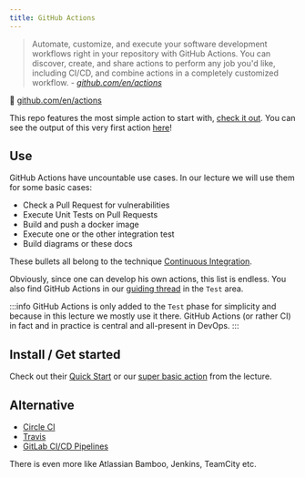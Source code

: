 ```yaml
---
title: GitHub Actions
---
```


> Automate, customize, and execute your software development workflows right in your repository with GitHub Actions. You can discover, create, and share actions to perform any job you'd like, including CI/CD, and combine actions in a completely customized workflow. - *[github.com/en/actions](https://docs.github.com/en/actions)*

🔗 [github.com/en/actions](https://docs.github.com/en/actions)

This repo features the most simple action to start with, [check it out](https://github.com/nds-swe/swdt/blob/main/.github/workflows/example-action_push.yml). You can see the output of this very first action [here](https://github.com/nds-swe/swdt/actions/runs/736246719)!

## Use

GitHub Actions have uncountable use cases. In our lecture we will use them for some basic cases:

- Check a Pull Request for vulnerabilities
- Execute Unit Tests on Pull Requests
- Build and push a docker image
- Execute one or the other integration test
- Build diagrams or these docs

These bullets all belong to the technique [Continuous Integration](/docs/techniques/continuous-integration).

Obviously, since one can develop his own actions, this list is endless. You also find GitHub Actions in our [guiding thread](/docs/guiding-thread) in the `Test` area.

:::info
GitHub Actions is only added to the `Test` phase for simplicity and because in this lecture we mostly use it there. GitHub Actions (or rather CI) in fact and in practice is central and all-present in DevOps.
:::

## Install / Get started
Check out their [Quick Start](https://docs.github.com/en/actions/quickstart) or our [super basic action](https://github.com/nds-swe/swdt/blob/main/.github/workflows/example-action_push.yml) from the lecture.


## Alternative

- [Circle CI](https://circleci.com/)
- [Travis](https://travis-ci.org/)
- [GitLab CI/CD Pipelines](https://docs.gitlab.com/ee/ci/pipelines/)

There is even more like Atlassian Bamboo, Jenkins, TeamCity etc.
